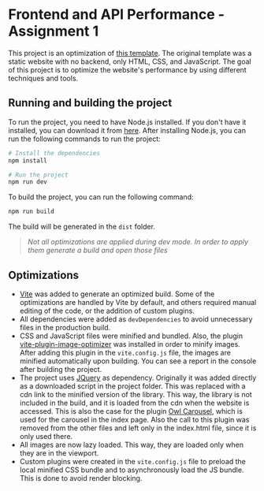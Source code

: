 # Frontend and API Performance - Assignment 1

This project is an optimization of [this template](https://www.free-css.com/free-css-templates/page293/bricker). The original template was a static website with no backend, only HTML, CSS, and JavaScript. The goal of this project is to optimize the website's performance by using different techniques and tools.  

## Running and building the project

To run the project, you need to have Node.js installed. If you don't have it installed, you can download it from [here](https://nodejs.org/). After installing Node.js, you can run the following commands to run the project:

```bash
# Install the dependencies
npm install

# Run the project
npm run dev
```

To build the project, you can run the following command:

```bash
npm run build
```

The build will be generated in the `dist` folder.

> *Not all optimizations are applied during dev mode. In order to apply them generate a build and open those files*  

## Optimizations

- [Vite](https://vitejs.dev/) was added to generate an optimized build. Some of the optimizations are handled by Vite by default, and others required manual editing of the code, or the addition of custom plugins.
- All dependencies were added as `devDependencies` to avoid unnecessary files in the production build.
- CSS and JavaScript files were minified and bundled. Also, the plugin [vite-plugin-image-optimizer](https://www.npmjs.com/package/vite-plugin-image-optimizer) was installed in order to minify images. After adding this plugin in the `vite.config.js` file, the images are minified automatically upon building. You can see a report in the console after building the project.
- The project uses [JQuery](https://jquery.com/) as dependency. Originally it was added directly as a downloaded script in the project folder. This was replaced with a cdn link to the minified version of the library. This way, the library is not included in the build, and it is loaded from the cdn when the website is accessed. This is also the case for the plugin [Owl Carousel](https://owlcarousel2.github.io/OwlCarousel2/), which is used for the carousel in the index page. Also the call to this plugin was removed from the other files and left only in the index.html file, since it is only used there.
- All images are now lazy loaded. This way, they are loaded only when they are in the viewport.
- Custom plugins were created in the `vite.config.js` file to preload the local minified CSS bundle and to asynchronously load the JS bundle. This is done to avoid render blocking.  
